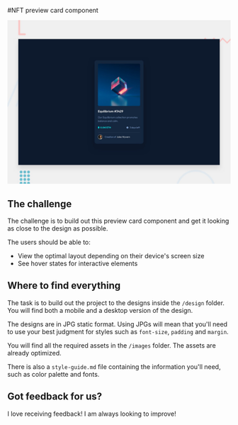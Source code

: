 #NFT preview card component

![Design preview for the NFT preview card component coding challenge](./design/desktop-preview.jpg)


## The challenge

The challenge is to build out this preview card component and get it looking as close to the design as possible.

The users should be able to:

- View the optimal layout depending on their device's screen size
- See hover states for interactive elements




## Where to find everything

The task is to build out the project to the designs inside the `/design` folder. You will find both a mobile and a desktop version of the design. 

The designs are in JPG static format. Using JPGs will mean that you'll need to use your best judgment for styles such as `font-size`, `padding` and `margin`. 

You will find all the required assets in the `/images` folder. The assets are already optimized.

There is also a `style-guide.md` file containing the information you'll need, such as color palette and fonts.


## Got feedback for us?

I love receiving feedback! I am always looking to improve!



